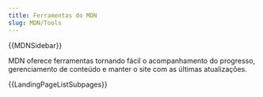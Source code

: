 ```yaml
---
title: Ferramentas do MDN
slug: MDN/Tools
---
```

{{MDNSidebar}}

MDN oferece ferramentas tornando fácil o acompanhamento do progresso, gerenciamento de conteúdo e manter o site com as últimas atualizações.

{{LandingPageListSubpages}}
